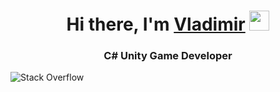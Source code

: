 <h1 align="center">Hi there, I'm <a href="https://daniilshat.ru/" target="_blank">Vladimir</a> 
<img src="https://github.com/blackcater/blackcater/raw/main/images/Hi.gif" height="32"/></h1>
<h3 align="center">C# Unity Game Developer </h3>

![Stack Overflow](https://img.shields.io/badge/-Stackoverflow-FE7A16?style=plastic&logo=stack-overflow&logoColor=white)
